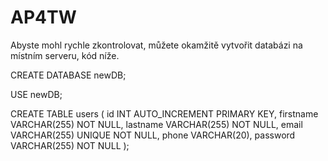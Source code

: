 # AP4TW

Abyste mohl rychle zkontrolovat, můžete okamžitě vytvořit databázi na místním serveru, kód níže.

CREATE DATABASE newDB;

USE newDB;

CREATE TABLE users (
    id INT AUTO_INCREMENT PRIMARY KEY,
    firstname VARCHAR(255) NOT NULL,
    lastname VARCHAR(255) NOT NULL,
    email VARCHAR(255) UNIQUE NOT NULL,
    phone VARCHAR(20),
    password VARCHAR(255) NOT NULL
);
